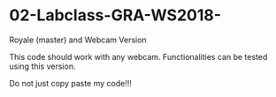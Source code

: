 # 02-Labclass-GRA-WS2018-
Royale (master) and Webcam Version

This code should work with any webcam. Functionalities can be tested using this version.

Do not just copy paste my code!!!

